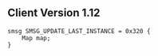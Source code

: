 ## Client Version 1.12

```rust,ignore
smsg SMSG_UPDATE_LAST_INSTANCE = 0x320 {
    Map map;    
}

```
